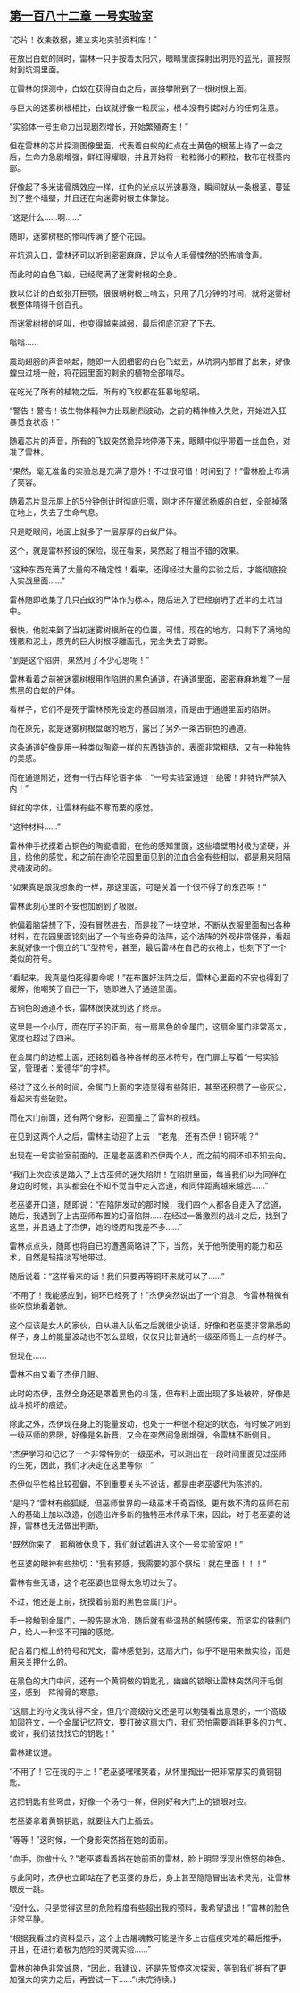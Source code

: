 ## [第一百八十二章 一号实验室](https://www.xxbiquge.com/11_11222/8805356.html)


  “芯片！收集数据，建立实地实验资料库！”

  在放出白蚁的同时，雷林一只手按着太阳穴，眼睛里面探射出明亮的蓝光，直接照射到坑洞里面。

  在雷林的探测中，白蚁在获得自由之后，直接攀附到了一根树根上面。

  与巨大的迷雾树根相比，白蚁就好像一粒灰尘，根本没有引起对方的任何注意。

  “实验体一号生命力出现剧烈增长，开始繁殖寄生！”

  但在雷林的芯片探测图像里面，代表着白蚁的红点在土黄色的根茎上待了一会之后，生命力急剧增强，鲜红得耀眼，并且开始将一粒粒微小的颗粒，散布在根茎内部。

  好像起了多米诺骨牌效应一样，红色的光点以光速暴涨，瞬间就从一条根茎，蔓延到了整个墙壁，并且还在向迷雾树根主体靠拢。

  “这是什么……啊……”

  随即，迷雾树根的惨叫传满了整个花园。

  在坑洞入口，雷林还可以听到密密麻麻，足以令人毛骨悚然的恐怖啃食声。

  而此时的白色飞蚁，已经爬满了迷雾树根的全身。

  数以亿计的白蚁张开巨颚，狠狠朝树根上啃去，只用了几分钟的时间，就将迷雾树根整体啃得千创百孔。

  而迷雾树根的吼叫，也变得越来越弱，最后彻底沉寂了下去。

  嗡嗡……

  震动翅膀的声音响起，随即一大团细密的白色飞蚁云，从坑洞内部冒了出来，好像蝗虫过境一般，将花园里面的剩余的植物全部啃尽。

  在吃光了所有的植物之后，所有的飞蚁都在狂暴地怒吼。

  “警告！警告！该生物体精神力出现剧烈波动，之前的精神植入失败，开始进入狂暴觅食状态！”

  随着芯片的声音，所有的飞蚁突然诡异地停滞下来，眼睛中似乎带着一丝血色，对准了雷林。

  “果然，毫无准备的实验总是充满了意外！不过很可惜！时间到了！”雷林脸上布满了笑容。

  随着芯片显示屏上的5分钟倒计时彻底归零，刚才还在耀武扬威的白蚁，全部掉落在地上，失去了生命气息。

  只是眨眼间，地面上就多了一层厚厚的白蚁尸体。

  这个，就是雷林预设的保险，现在看来，果然起了相当不错的效果。

  “这种东西充满了大量的不确定性！看来，还得经过大量的实验之后，才能彻底投入实战里面……”

  雷林随即收集了几只白蚁的尸体作为标本，随后进入了已经崩坍了近半的土坑当中。

  很快，他就来到了当初迷雾树根所在的位置，可惜，现在的地方，只剩下了满地的残骸和泥土，原先的巨大树根浮雕面孔，完全失去了踪影。

  “到是这个陷阱，果然用了不少心思呢！”

  雷林看着之前被迷雾树根用作陷阱的黑色通道，在通道里面，密密麻麻地堆了一层焦黑的白蚁的尸体。

  看样子，它们不是死于雷林预先设定的基因崩溃，而是由于通道里面的陷阱。

  而在原先，就是迷雾树根盘踞的地方，露出了另外一条古铜色的通道。

  这条通道好像是用一种类似陶瓷一样的东西铸造的，表面非常粗糙，又有一种独特的美感。

  而在通道附近，还有一行古拜伦语字体：“一号实验室通道！绝密！非特许严禁入内！”

  鲜红的字体，让雷林有些不寒而栗的感觉。

  “这种材料……”

  雷林伸手抚摸着古铜色的陶瓷墙面，在他的感知里面，这些墙壁用材极为坚硬，并且，给他的感觉，和之前在迪伦花园里面见到的泣血合金有些相似，都是用来阻隔灵魂波动的。

  “如果真是跟我想象的一样，那这里面，可是关着一个很不得了的东西啊！”

  雷林此刻心里的不安也加剧到了极限。

  他偏着脑袋想了下，没有冒然进去，而是找了一块空地，不断从衣服里面掏出各种材料，在花园里面铭刻出了一个有些奇异的法阵，这个法阵的外观非常怪异，看起来就好像一个倒立的“L”型符号，甚至，最后雷林在自己的衣袍上，也刻下了一个类似的符号。

  “看起来，我真是怕死得要命呢！”在布置好法阵之后，雷林心里面的不安也得到了缓解，他嘲笑了自己一下，随即进入了通道里面。

  古铜色的通道不长，雷林很快就到达了终点。

  这里是一个小厅，而在厅子的正面，有一扇黑色的金属门，这扇金属门非常高大，宽度也超过了四米。

  在金属门的边框上面，还铭刻着各种各样的巫术符号，在门扉上写着“一号实验室，管理者：爱德华”的字样。

  经过了这么长的时间，金属门上面的字迹显得有些陈旧，甚至还积攒了一些灰尘，看起来有些破败。

  而在大门前面，还有两个身影，迎面撞上了雷林的视线。

  在见到这两个人之后，雷林主动迎了上去：“老鬼，还有杰伊！铜环呢？”

  出现在一号实验室前面的，正是老巫婆和杰伊两个人，而之前的铜环却不知去向。

  “我们上次应该是踏入了上古巫师的迷失陷阱！在陷阱里面，每当我们以为同伴在身边的时候，其实都会在不知不觉当中走入岔道，和同伴距离越来越远……”

  老巫婆开口道，随即说：“在陷阱发动的那时候，我们四个人都各自走入了岔道，随后，我遇到了上古巫师布置的幻音陷阱……在经过一番激烈的战斗之后，找到了这里，并且遇上了杰伊，她的经历和我差不多……”

  雷林点点头，随即也将自已的遭遇简略讲了下，当然，关于他所使用的能力和巫术，自然是轻描淡写地带过。

  随后说着：“这样看来的话！我们只要再等铜环来就可以了……”

  “不用了！我能感应到，铜环已经死了！”杰伊突然说出了一个消息，令雷林稍微有些吃惊地看着她。

  这个应该是女人的家伙，自从进入队伍之后就很少说话，好像和老巫婆非常熟悉的样子，身上的能量波动也不怎么显眼，仅仅只比普通的一级巫师高上一点的样子。

  但现在……

  雷林不由又看了杰伊几眼。

  此时的杰伊，虽然全身还是罩着黑色的斗篷，但布料上面出现了多处破碎，好像是战斗损坏的痕迹。

  除此之外，杰伊现在身上的能量波动，也处于一种很不稳定的状态，有时候才刚到一级巫师的界限，好像是名新晋，又会在突然间急剧增强，令雷林不断侧目。

  “杰伊学习和记忆了一个非常特别的一级巫术，可以测出在一段时间里面见过巫师的生死，因此，我们才决定在这里等你！”

  杰伊似乎性格比较孤僻，不到重要关头不说话，都是由老巫婆代为陈述的。

  “是吗？”雷林有些狐疑，但巫师世界的一级巫术千奇百怪，更有数不清的巫师在前人的基础上加以改造，创造出许多新的独特巫术传承下来，因此，对于老巫婆的说辞，雷林也无法做出判断。

  “既然你来了，那稍微休息下，我们就试着进入这个一号实验室吧！”

  老巫婆的眼神有些热切：“我有预感，我需要的那个祭坛！就在里面！！！”

  雷林有些无语，这个老巫婆也显得太急切过头了。

  不过，他还是上前，抚摸着前面的黑色金属门户。

  手一接触到金属门，一股先是冰冷，随后就有些温热的触感传来，而坚实的铁制门户，给人一种坚不可摧的感觉。

  配合着门框上的符号和咒文，雷林感觉到，这扇大门，似乎不是用来做实验，而是用来关押什么的。

  在黑色的大门中间，还有一个黄铜做的钥匙孔，幽幽的锁眼让雷林突然间汗毛倒竖，感到一阵彻骨的寒意。

  “这扇上的符文我认得不全，但几个高级符文还是可以勉强看出意思的，一个高级加固符文，一个金属记忆符文，要打破这扇大门，我们恐怕需要消耗更多的力气，或许，我们该找找它的钥匙！”

  雷林建议道。

  “不用了！它在我的手上！”老巫婆嘿嘿笑着，从怀里掏出一把非常厚实的黄铜钥匙。

  这把钥匙有些弯曲，好像一个汤勺一样，但刚好和大门上的锁眼对应。

  老巫婆拿着黄铜钥匙，就要往大门上插去。

  “等等！”这时候，一个身影突然挡在她的面前。

  “血手，你做什么？”老巫婆看着挡在她前面的雷林，脸上明显浮现出愤怒的神色。

  与此同时，杰伊也立即站在了老巫婆的身后，身上甚至隐隐冒出法术灵光，让雷林眼皮一跳。

  “没什么，只是觉得这里的危险程度有些超出我的预料，我希望退出！”雷林的脸色非常平静。

  “根据我看过的资料显示，这个上古屠魂教可能是许多上古瘟疫灾难的幕后推手，并且，在进行着极为危险的灵魂实验……”

  雷林的神色非常诚恳，“因此，我建议，还是先暂停这次探索，等到我们拥有了更加强大的实力之后，再尝试一下……”(未完待续。)
